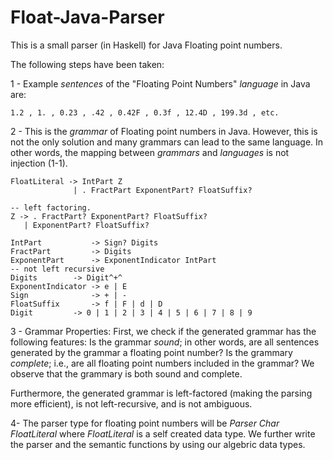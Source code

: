 # Float-Java-Parser
This is a small parser (in Haskell) for Java Floating point numbers. 

The following steps have been taken:

1 - Example *sentences* of the "Floating Point Numbers" *language* in Java are:


    1.2 , 1. , 0.23 , .42 , 0.42F , 0.3f , 12.4D , 199.3d , etc.
    
    
2 - This is the *grammar* of Floating point numbers in Java. However, this is not the only solution and many grammars can lead to the same language.
In other words, the mapping between *grammars* and *languages* is not injection (1-1). 

```
FloatLiteral -> IntPart Z
			  | . FractPart ExponentPart? FloatSuffix?

-- left factoring.
Z -> . FractPart? ExponentPart? FloatSuffix?
   | ExponentPart? FloatSuffix?

IntPart           -> Sign? Digits
FractPart         -> Digits
ExponentPart      -> ExponentIndicator IntPart
-- not left recursive
Digits 		  -> Digit^+^
ExponentIndicator -> e | E
Sign              -> + | -
FloatSuffix       -> f | F | d | D
Digit 		  -> 0 | 1 | 2 | 3 | 4 | 5 | 6 | 7 | 8 | 9
```

3 - Grammar Properties: First, we check if the generated grammar has the following features: Is the grammar *sound*; in other words, are all sentences generated by the grammar a floating point number? Is the grammary *complete*; i.e., are all floating point numbers included in the grammar?
We observe that the grammary is both sound and complete.

Furthermore, the generated grammar is left-factored (making the parsing more efficient), is not left-recursive, and is not ambiguous.

4- The parser type for floating point numbers will be *Parser Char FloatLiteral* where *FloatLiteral* is a self created data type. We further write the parser and the semantic functions by using our algebric data types.


